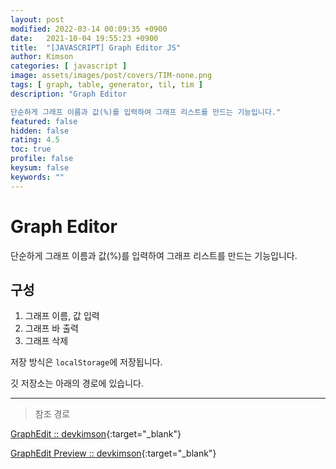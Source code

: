 ```yaml
---
layout: post
modified: 2022-03-14 00:09:35 +0900
date:   2021-10-04 19:55:23 +0900
title:  "[JAVASCRIPT] Graph Editor JS"
author: Kimson
categories: [ javascript ]
image: assets/images/post/covers/TIM-none.png
tags: [ graph, table, generator, til, tim ]
description: "Graph Editor

단순하게 그래프 이름과 값(%)를 입력하여 그래프 리스트를 만드는 기능입니다."
featured: false
hidden: false
rating: 4.5
toc: true
profile: false
keysum: false
keywords: ""
---
```


# Graph Editor

단순하게 그래프 이름과 값(%)를 입력하여 그래프 리스트를 만드는 기능입니다.

## 구성

1. 그래프 이름, 값 입력
2. 그래프 바 출력
3. 그래프 삭제

저장 방식은 `localStorage`에 저장됩니다.

깃 저장소는 아래의 경로에 있습니다.

-----

> 참조 경로

[GraphEdit :: devkimson](https://github.com/kkn1125/GraphEdit){:target="_blank"}

[GraphEdit Preview :: devkimson](https://kkn1125.github.io/GraphEdit/){:target="_blank"}